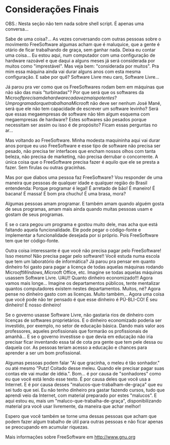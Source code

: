 # Considerações Finais

OBS.: Nesta seção não tem nada sobre shell script. É apenas uma
conversa...

Sabe de uma coisa?... As vezes conversando com outras pessoas sobre
o movimento FreeSoftware algumas acham que é maluquice, que a gente é
otário de ficar trabalhando de graça, sem ganhar nada. Deixa eu contar
uma coisa... Eu estou aqui, num computador com uma configuração de
hardware razoável e que daqui a alguns meses já será considerada por
muitos como "imprestável". Mas veja bem: "considerada por muitos". Pra
mim essa máquina ainda vai durar alguns anos com esta mesma configuração.
E sabe por quê? Software Livre meu caro, Software Livre...

Já parou pra ver como que os FreeSoftwares rodam bem em máquinas que
não são das mais "turbinadas"? Por que será que os softwares da Micro$oft
precisam de hardware cada vez mais potentes? Um programador que trabalha
na Micro$oft não deve ser nenhum José Mané, será que ele não tem
capacidade de escrever um software levinho? Será que essas megaempresas
de software não têm algum esquema com megaempresas de hardware? Estes
softwares são pesados porque necessitam ser assim ou isso é de propósito?
   Ficam essas perguntas no ar...
   
   Mas voltando ao FreeSoftware. Minha modesta maquininha aqui vai durar
anos porque eu uso FreeSoftware e esse tipo de software não precisa ser
pesado, não precisa ter interfaces que encham nossos olhos com tanta
beleza, não precisa de marketing, não precisa derrubar o concorrente. A
única coisa que o FreeSoftware precisa fazer é aquilo que ele se presta a
fazer. Sem firulas ou outras gracinhas.

   Mas por que diabos uma pessoa faz FreeSoftware? Vou responder de uma
maneira que pessoas de qualquer idade e qualquer região do Brasil
entendenda: Porque programar é legal! É arretado de bão! É maneiro! É
bacana! É massa! É bom pra chuchu! É uma brasa, mora?

   Algumas pessoas amam programar. E também amam quando alguém gosta
de seus programas, amam mais ainda quando muitas pessoas usam e gostam de
seus programas.

   E se o cara pegou um programa e gostou muito dele, mas acha que está
faltando aquela funcionalidade. Ele pode pegar o código-fonte e
implementar a funcionalidade desejada por si próprio. Pois FreeSoftware
tem que ter código-fonte.

   Outra coisa interessante é que você não precisa pagar pelo
FreeSoftware! Isso mesmo! Não precisa pagar pelo software!! Você estuda
numa escola que tem um laboratório de informática? Já parou pra pensar em
quanto dinheiro foi gasto para pagar a licença de todas aquelas máquinas
rodando Micro$oft Windows, Micro$oft Office, etc. Imagine se todas
aquelas máquinas usassem Software Livre. UAU!! Quanto dinheiro
economizado!!! Agora vamos mais longe... Imagine os departamentos
públicos, tente mentalizar quantos computadores existem nestes
departamentos. Muitos, né? Agora pense no dinheiro gasto com as licenças.
Muito também... Agora uma coisa que você pode não ter pensado é que esse
dinheiro é PÚ-BLI-CO! É seu dinheiro! É nosso dinheiro!

   Se o governo usasse Software Livre, não gastaria rios de dinheiro com
licenças de softwares proprietários. E o dinheiro economizado poderia ser
investido, por exemplo, no setor de educação básica. Dando mais valor aos
professores, aqueles profissionais que formarão os profissionais de
amanhã... E se o governo investisse o que devia em educação não iria
precisar ficar inventando essa tal de cota pra gente que tem pele dessa ou
daquela cor. As pessoas teriam acesso a educação e chances para aprender
a ser um bom profissional.

   Algumas pessoas podem falar "Ai que gracinha, o meleu é tão sonhador."
ou até mesmo "Putz! Coitado desse meleu. Quando ele precisar pagar suas
contas ele vai mudar de idéia.". Bom... é por causa de "sonhadores" como
eu que você está lendo esse texto. É por causa deles que você usa a
Internet. E é por causa desses "malucos-que-trabalham-de-graça" que eu
sei tudo que sei. Eu não tenho dinheiro pra gastar fazendo cursos, tudo
que aprendi veio da Internet, com material preparado por estes "malucos".
E aqui estou eu, mais um "maluco-que-trabalha-de-graça", disponibilizando
material pra você usar livremente, da maneira que achar melhor!

   Espero que você também se torne uma dessas pessoas que acham que podem
fazer algum trabalho de útil para outras pessoas e não ficar apenas se
preocupando em acumular riquezas.

   Mais informações sobre FreeSoftware em http://www.gnu.org
